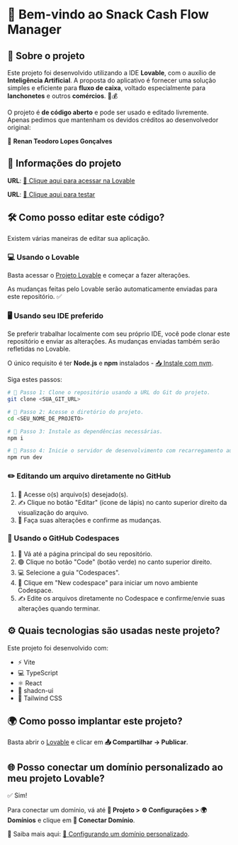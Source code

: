 # 🚀 Bem-vindo ao Snack Cash Flow Manager

## 📌 Sobre o projeto

Este projeto foi desenvolvido utilizando a IDE **Lovable**, com o auxílio de **Inteligência Artificial**. A proposta do aplicativo é fornecer uma solução simples e eficiente para **fluxo de caixa**, voltado especialmente para **lanchonetes** e outros **comércios**. 🍔💰

O projeto é **de código aberto** e pode ser usado e editado livremente. Apenas pedimos que mantenham os devidos créditos ao desenvolvedor original:

👤 **Renan Teodoro Lopes Gonçalves**

## 🔗 Informações do projeto

**URL**: [🔗 Clique aqui para acessar na Lovable](https://lovable.dev/projects/58f31cbf-6aea-4b88-a16f-9dcd7e538af1)

**URL**: [🔗 Clique aqui para testar](https://snackcash-flow-manager.lovable.app/auth)

## 🛠️ Como posso editar este código?

Existem várias maneiras de editar sua aplicação.

### **💻 Usando o Lovable**

Basta acessar o [Projeto Lovable](https://lovable.dev/projects/58f31cbf-6aea-4b88-a16f-9dcd7e538af1) e começar a fazer alterações.

As mudanças feitas pelo Lovable serão automaticamente enviadas para este repositório. ✅

### **🖥️ Usando seu IDE preferido**

Se preferir trabalhar localmente com seu próprio IDE, você pode clonar este repositório e enviar as alterações. As mudanças enviadas também serão refletidas no Lovable.

O único requisito é ter **Node.js** e **npm** instalados - [📥 Instale com nvm](https://github.com/nvm-sh/nvm#installing-and-updating).

Siga estes passos:

```sh
# 🔹 Passo 1: Clone o repositório usando a URL do Git do projeto.
git clone <SUA_GIT_URL>

# 🔹 Passo 2: Acesse o diretório do projeto.
cd <SEU_NOME_DE_PROJETO>

# 🔹 Passo 3: Instale as dependências necessárias.
npm i

# 🔹 Passo 4: Inicie o servidor de desenvolvimento com recarregamento automático e visualização instantânea.
npm run dev
```

### **✏️ Editando um arquivo diretamente no GitHub**

1. 📂 Acesse o(s) arquivo(s) desejado(s).
2. ✍️ Clique no botão "Editar" (ícone de lápis) no canto superior direito da visualização do arquivo.
3. 💾 Faça suas alterações e confirme as mudanças.

### **🚀 Usando o GitHub Codespaces**

1. 📂 Vá até a página principal do seu repositório.
2. 🟢 Clique no botão "Code" (botão verde) no canto superior direito.
3. 💻 Selecione a guia "Codespaces".
4. 🔧 Clique em "New codespace" para iniciar um novo ambiente Codespace.
5. ✍️ Edite os arquivos diretamente no Codespace e confirme/envie suas alterações quando terminar.

## ⚙️ Quais tecnologias são usadas neste projeto?

Este projeto foi desenvolvido com:

- ⚡ Vite  
- 💻 TypeScript  
- ⚛️ React  
- 🎨 shadcn-ui  
- 🎨 Tailwind CSS  

## 🌍 Como posso implantar este projeto?

Basta abrir o [Lovable](https://lovable.dev/projects/58f31cbf-6aea-4b88-a16f-9dcd7e538af1) e clicar em **📤 Compartilhar -> Publicar**.

## 🌐 Posso conectar um domínio personalizado ao meu projeto Lovable?

✅ Sim!

Para conectar um domínio, vá até **🔧 Projeto > ⚙️ Configurações > 🌍 Domínios** e clique em **🔗 Conectar Domínio**.

📖 Saiba mais aqui: [🔗 Configurando um domínio personalizado](https://docs.lovable.dev/tips-tricks/custom-domain#step-by-step-guide).
